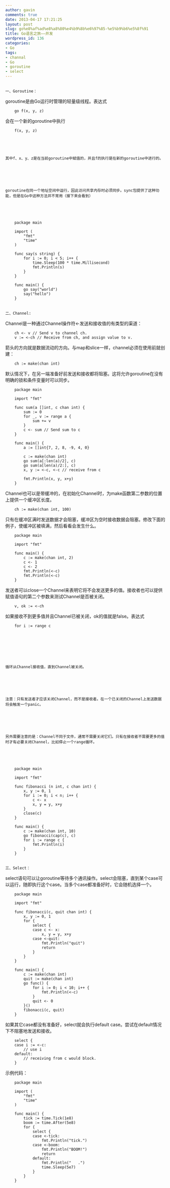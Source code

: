 ```yaml
---
author: gavin
comments: true
date: 2013-04-17 17:21:25
layout: post
slug: go%e8%af%ad%e8%a8%80%e4%b9%8b%e6%97%85-%e5%b9%b6%e5%8f%91
title: Go语言之旅——并发
wordpress_id: 136
categories:
- Go
tags:
- channal
- Go
- goroutine
- select
---
```


## 
	一、Goroutine：



goroutine是由Go运行时管理的轻量级线程。表达式  


    
        go f(x, y, z)


会在一个新的goroutine中执行  


    
        f(x, y, z)





	其中f、x、y、z是在当前goroutine中赋值的，并且f的执行是在新的goroutine中进行的。






	goroutine在同一个地址空间中运行，因此访问共享内存时必须同步。sync包提供了这种功能，但是在Go中这种方法并不常用（接下来会看到）




    
        package main
    
        import (
            "fmt"
            "time"
        )
    
        func say(s string) {
            for i := 0; i < 5; i++ {
                time.Sleep(100 * time.Millisecond)
                fmt.Println(s)
            }
        }
    
        func main() {
            go say("world")
            say("hello")
        }




## 
	二、Channel:



Channel是一种通过Channel操作符<-发送和接收值的有类型的渠道：  


    
        ch <- v // Send v to channel ch.
        v := <-ch // Receive from ch, and assign value to v.


箭头的方向就是数据流动的方向。与map和slice一样，channel必须在使用前就创建：  


    
        ch := make(chan int)


默认情况下，在另一端准备好前发送和接收都将阻塞。这将允许goroutine在没有明确的锁和条件变量时可以同步。  


    
        package main
    
        import "fmt"
    
        func sum(a []int, c chan int) {
            sum := 0
            for _, v := range a {
                sum += v
            }
            c <- sum // Send sum to c
        }
    
        func main() {
            a := []int{7, 2, 8, -9, 4, 0}
    
            c := make(chan int)
            go sum(a[:len(a)/2], c)
            go sum(a[len(a)/2:], c)
            x, y := <-c, <-c // receive from c
    
            fmt.Println(x, y, x+y)
        }


Channel也可以是带缓冲的，在初始化Channel时，为make函数第二参数的位置上提供一个缓冲区长度。  


    
        ch := make(chan int, 100)


只有在缓冲区满时发送数据才会阻塞，缓冲区为空时接收数据会阻塞。修改下面的例子，使缓冲区被填满，然后看看会发生什么。  


    
        package main
    
        import "fmt"
    
        func main() {
            c := make(chan int, 2)
            c <- 1
            c <- 2
            fmt.Println(<-c)
            fmt.Println(<-c)
        }


发送者可以close一个Channel来表明它将不会发送更多的值。接收者也可以提供赋值语句的第二个参数来测试Channel是否被关闭。  


    
        v, ok := <-ch


如果接收不到更多值并且Channel已被关闭，ok的值就是false。表达式  





    
        for i := range c








	循环从Channel接收值，直到Channel被关闭。






	注意：只有发送者才应该关闭Channel，而不是接收者。在一个已关闭的Channel上发送数据将会触发一个panic。






	另外需要注意的是：Channel不同于文件，通常不需要关闭它们。只有在接收者不需要更多的值时才有必要关闭Channel，比如停止一个range循环。




    
        package main
    
        import "fmt"
    
        func fibonacci (n int, c chan int) {
            x, y := 0, 1
            for i := 0; i < n; i++ {
                c <- x
                x, y = y, x+y
            }
            close(c)
        }
    
        func main() {
            c := make(chan int, 10)
            go fibonacci(cap(c), c)
            for i := range c {
                fmt.Println(i)
            }
        }




## 
	三、Select：



select语句可以让goroutine等待多个通讯操作。select会阻塞，直到某个case可以运行，随即执行这个case。当多个case都准备好时，它会随机选择一个。  


    
        package main
    
        import "fmt"
    
        func fibonacci(c, quit chan int) {
            x, y := 0, 1
            for {
                select {
                case c <- x:
                    x, y = y, x+y
                case <-quit:
                    fmt.Println("quit")
                    return
                }
            }
        }
    
        func main() {
            c := make(chan int)
            quit := make(chan int)
            go func() {
                for i := 0; i < 10; i++ {
                    fmt.Println(<-c)
                }
                quit <- 0
            }()
            fibonacci(c, quit)
        }


如果其它case都没有准备好，select就会执行default case。尝试在default情况下不阻塞地发送和接收。  


    
        select {
        case i := <-c:
            // use i
        default:
            // receiving from c would block.
        }


示例代码：  


    
        package main
    
        import (
            "fmt"
            "time"
        )
    
        func main() {
            tick := time.Tick(1e8)
            boom := time.After(5e8)
            for {
                select {
                case <-tick:
                    fmt.Println("tick.")
                case <-boom:
                    fmt.Println("BOOM!")
                    return
                default:
                    fmt.Println("	.")
                    time.Sleep(5e7)
                }
            }
        }
